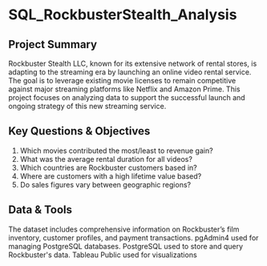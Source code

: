 # SQL_RockbusterStealth_Analysis

## Project Summary

Rockbuster Stealth LLC, known for its extensive network of rental stores, is adapting to the streaming era by launching an online video rental service. The goal is to leverage existing movie licenses to remain competitive against major streaming platforms like Netflix and Amazon Prime. This project focuses on analyzing data to support the successful launch and ongoing strategy of this new streaming service.

## Key Questions & Objectives

   1. Which movies contributed the most/least to revenue gain?
   2. What was the average rental duration for all videos?
   3. Which countries are Rockbuster customers based in?
   4. Where are customers with a high lifetime value based?
   5. Do sales figures vary between geographic regions?

## Data & Tools

The dataset includes comprehensive information on Rockbuster’s film inventory, customer profiles, and payment transactions.
pgAdmin4 used for managing PostgreSQL databases.
PostgreSQL used to store and query Rockbuster's data.
Tableau Public used for visualizations

